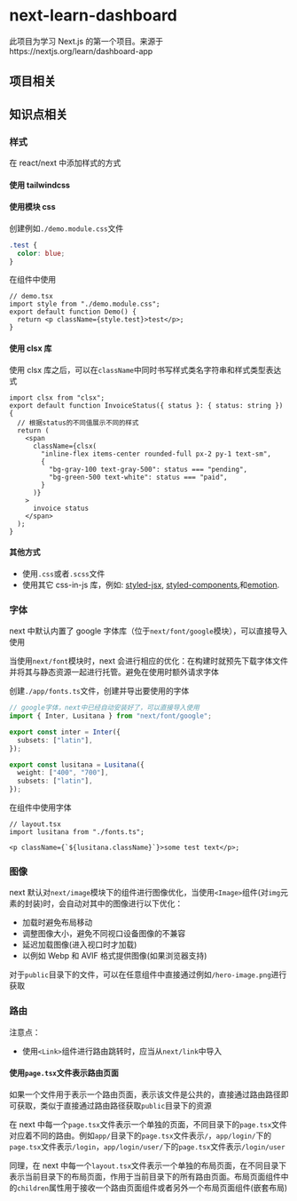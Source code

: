 # next-learn-dashboard

此项目为学习 Next.js 的第一个项目。来源于https://nextjs.org/learn/dashboard-app

## 项目相关

## 知识点相关

### 样式

在 react/next 中添加样式的方式

#### 使用 tailwindcss

#### 使用模块 css

创建例如`./demo.module.css`文件

```css
.test {
  color: blue;
}
```

在组件中使用

```tsx
// demo.tsx
import style from "./demo.module.css";
export default function Demo() {
  return <p className={style.test}>test</p>;
}
```

#### 使用 clsx 库

使用 clsx 库之后，可以在`className`中同时书写样式类名字符串和样式类型表达式

```tsx
import clsx from "clsx";
export default function InvoiceStatus({ status }: { status: string }) {
  // 根据status的不同值展示不同的样式
  return (
    <span
      className={clsx(
        "inline-flex items-center rounded-full px-2 py-1 text-sm",
        {
          "bg-gray-100 text-gray-500": status === "pending",
          "bg-green-500 text-white": status === "paid",
        }
      )}
    >
      invoice status
    </span>
  );
}
```

#### 其他方式

- 使用`.css`或者`.scss`文件
- 使用其它 css-in-js 库，例如: [styled-jsx](https://github.com/vercel/styled-jsx), [styled-components](https://github.com/vercel/next.js/tree/canary/examples/with-styled-components),和[emotion](https://github.com/vercel/next.js/tree/canary/examples/with-emotion).

### 字体

next 中默认内置了 google 字体库（位于`next/font/google`模块），可以直接导入使用

当使用`next/font`模块时，next 会进行相应的优化：在构建时就预先下载字体文件并将其与静态资源一起进行托管。避免在使用时额外请求字体

创建`./app/fonts.ts`文件，创建并导出要使用的字体

```ts
// google字体，next中已经自动安装好了，可以直接导入使用
import { Inter, Lusitana } from "next/font/google";

export const inter = Inter({
  subsets: ["latin"],
});

export const lusitana = Lusitana({
  weight: ["400", "700"],
  subsets: ["latin"],
});
```

在组件中使用字体

```tsx
// layout.tsx
import lusitana from "./fonts.ts";

<p className={`${lusitana.className}`}>some test text</p>;
```

### 图像

next 默认对`next/image`模块下的组件进行图像优化，当使用`<Image>`组件(对`img`元素的封装)时，会自动对其中的图像进行以下优化：

- 加载时避免布局移动
- 调整图像大小，避免不同视口设备图像的不兼容
- 延迟加载图像(进入视口时才加载)
- 以例如 Webp 和 AVIF 格式提供图像(如果浏览器支持)

对于`public`目录下的文件，可以在任意组件中直接通过例如`/hero-image.png`进行获取

### 路由

注意点：

- 使用`<Link>`组件进行路由跳转时，应当从`next/link`中导入

#### 使用`page.tsx`文件表示路由页面

如果一个文件用于表示一个路由页面，表示该文件是公共的，直接通过路由路径即可获取，类似于直接通过路由路径获取`public`目录下的资源

在 next 中每一个`page.tsx`文件表示一个单独的页面，不同目录下的`page.tsx`文件对应着不同的路由。例如`app/`目录下的`page.tsx`文件表示`/`，`app/login/`下的`page.tsx`文件表示`/login`，`app/login/user/`下的`page.tsx`文件表示`/login/user`

同理，在 next 中每一个`layout.tsx`文件表示一个单独的布局页面，在不同目录下表示当前目录下的布局页面，作用于当前目录下的所有路由页面。布局页面组件中的`children`属性用于接收一个路由页面组件或者另外一个布局页面组件(嵌套布局)
